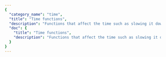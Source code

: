 ```yaml
---
{
  "category_name": "time",
  "title": "Time functions",
  "description": "Functions that affect the time such as slowing it down\nor speeding it up",
  "doc": {
    "title": "Time functions",
    "description": "Functions that affect the time such as slowing it down\nor speeding it up"
  }
}
---
```

